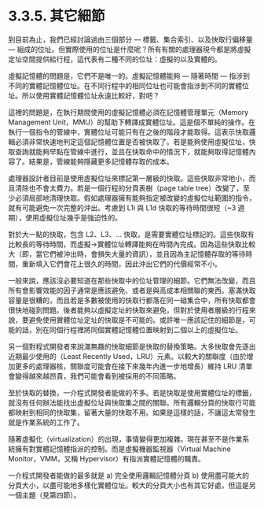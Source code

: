 # 3.3.5. 其它細節

到目前為止，我們已經討論過由三個部分 –– 標籤、集合索引、以及快取行偏移量 –– 組成的位址。但實際使用的位址是什麼呢？所有有關的處理器現今都是將虛擬定址空間提供給行程，這代表有二種不同的位址：虛擬的以及實體的。

虛擬記憶體的問題是，它們不是唯一的。虛擬記憶體能夠 –– 隨著時間 –– 指涉到不同的實體記憶體位址。在不同行程中的相同位址也可能會指涉到不同的實體位址。所以使用實體記憶體位址永遠比較好，對吧？

這裡的問題是，在執行期間使用的虛擬記憶體必須在記憶體管理單元（Memory Management Unit，MMU）的幫助下轉譯成實體位址。這是個不單純的操作。在執行一個指令的管線中，實體位址可能只有在之後的階段才能取得。這表示快取邏輯必須非常快速地判定這個記憶體位置是否被快取了。若是能夠使用虛擬位址，快取查詢就能夠早點在管線中進行，並且在快取命中的情況下，就能夠取得記憶體內容了。結果是，管線能夠隱藏更多記憶體存取的成本。

處理器設計者目前是使用虛擬位址來標記第一層級的快取。這些快取非常地小，而且清除也不會太費力。若是一個行程的分頁表樹（page table tree）改變了，至少必須局部地清理快取。假如處理器擁有能夠指定被改變的虛擬位址範圍的指令，就有可能避免一次完整的沖出。考慮到 L1i 與 L1d 快取的等待時間很短（~3 週期），使用虛擬位址幾乎是強迫性的。

對於大一點的快取，包含 L2、L3、... 快取，是需要實體位址標記的。這些快取有比較長的等待時間，而虛擬→實體位址轉譯能夠在時間內完成。因為這些快取比較大（即，當它們被沖出時，會損失大量的資訊），並且因為主記憶體存取的等待時間，重新填入它們會花上很久的時間，因此沖出它們的代價經常不小。

一般來說，應該沒必要知道在那些快取中的位址管理的細節。它們無法改變，而且所有會影響效能的因子通常是應該避免、或者是與高成本相關聯的東西。塞滿快取容量是很糟的，而且若是多數被使用的快取行都落在同一組集合中，所有快取都會很快地碰到問題。後者能夠以虛擬定址的快取來避免，但對於使用者層級的行程來說，要避免使用實體位址定址的快取是不可能的。或許唯一應該記住的細節是，可能的話，別在同個行程裡將同個實體記憶體位置映射到二個以上的虛擬位址。

另一個對程式開發者來說滿無趣的快取細節是快取的替換策略。大多快取會先逐出近期最少使用的（Least Recently Used，LRU）元素。以較大的關聯度（由於增加更多的處理器核，關聯度可能會在接下來幾年內進一步地增長）維持 LRU 清單會變得越來越昂貴，我們可能會看到被採用的不同策略。

至於快取的替換，一介程式開發者能做的不多。若是快取是使用實體位址的標籤，就沒有任何辦法能找出虛擬位址與快取集之間的關聯。所有邏輯分頁的快取行可能都映射到相同的快取集，留著大量的快取不用。如果是這樣的話，不讓這太常發生就是作業系統的工作了。

隨著虛擬化（virtualization）的出現，事情變得更加複雜。現在甚至不是作業系統擁有對實體記憶體指派的控制。而是虛擬機器監視器（Virtual Machine Monitor，VMM，又稱 Hypervisor）有指派實體記憶體的職責。

一介程式開發者能做的最多就是 a) 完全使用邏輯記憶體分頁 b) 使用盡可能大的分頁大小，以盡可能地多樣化實體位址。較大的分頁大小也有其它好處，但這是另一個主題（見第四節）。

